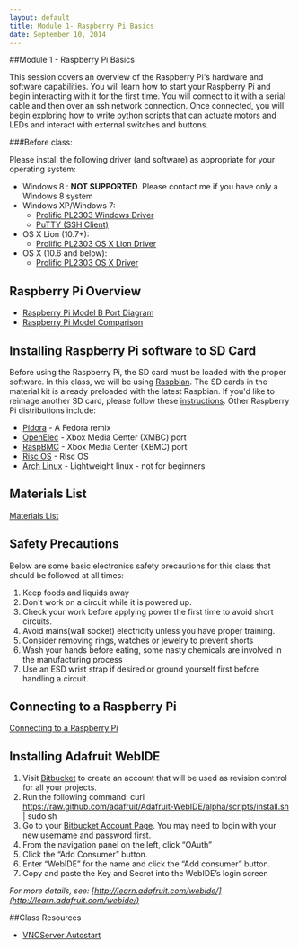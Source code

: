 ```yaml
---
layout: default
title: Module 1- Raspberry Pi Basics
date: September 10, 2014
---
```


##Module 1 - Raspberry Pi Basics

This session covers an overview of the Raspberry Pi's hardware and software capabilities. You will learn how to start your Raspberry Pi and begin interacting with it for the first time. You will connect to it with a serial cable and then over an ssh network connection. Once connected, you will begin exploring how to write python scripts that can actuate motors and LEDs and interact with external switches and buttons. 

###Before class:

Please install the following driver (and software) as appropriate for your operating system:  

* Windows 8 : __NOT SUPPORTED__. Please contact me if you have only a Windows 8 system
* Windows XP/Windows 7: 
    * [Prolific PL2303 Windows Driver](https://dl.dropboxusercontent.com/u/1733921/Raspberry%20Pi/PL2303_Prolific_DriverInstaller_v1_8_0.zip)
    * [PuTTY (SSH Client)](http://the.earth.li/~sgtatham/putty/latest/x86/putty.exe)
* OS X Lion (10.7+):
    * [Prolific PL2303 OS X Lion Driver](https://dl.dropboxusercontent.com/u/1733921/Raspberry%20Pi/PL2303_Serial-USB_on_OSX_Lion.pkg)
* OS X (10.6 and below):
    * [Prolific PL2303 OS X Driver](https://dl.dropboxusercontent.com/u/1733921/Raspberry%20Pi/osx-pl2303-0.3.1-10.4-universal.dmg)

## Raspberry Pi Overview

* [Raspberry Pi Model B Port Diagram](https://dl.dropboxusercontent.com/u/1733921/Raspberry%20Pi/RaspberryPi-Ports.JPG)
* [Raspberry Pi Model Comparison](http://en.wikipedia.org/wiki/Raspberry_Pi#Specifications)

## Installing Raspberry Pi software to SD Card
Before using the Raspberry Pi, the SD card must be loaded with the proper software. In this class, we will be using [Raspbian](http://downloads.raspberrypi.org/raspbian_latest). The SD cards in the material kit is already preloaded with the latest Raspbian. If you'd like to reimage another SD card, please follow these [instructions](http://elinux.org/RPi_Easy_SD_Card_Setup). Other Raspberry Pi distributions include:

* [Pidora](http://pidora.ca) - A Fedora remix
* [OpenElec](http://wiki.openelec.tv) - Xbox Media Center (XMBC) port
* [RaspBMC](http://raspbmc.com) - Xbox Media Center (XBMC) port
* [Risc OS](http://riscosopen.org) - Risc OS 
* [Arch Linux](http://archlinuxarm.org) - Lightweight linux - not for beginners

## Materials List
[Materials List](/session1/materials.html)


## Safety Precautions

Below are some basic electronics safety precautions for this class that should be followed at all times:

1. Keep foods and liquids away
2. Don't work on a circuit while it is powered up.
3. Check your work before applying power the first time to avoid short circuits. 
4. Avoid mains(wall socket) electricity unless you have proper training.
5. Consider removing rings, watches or jewelry to prevent shorts
6. Wash your hands before eating, some nasty chemicals are involved in the manufacturing process
7. Use an ESD wrist strap if desired or ground yourself first before handling a circuit.

## Connecting to a Raspberry Pi
[Connecting to a Raspberry Pi](/session1/connecting.html)

## Installing Adafruit WebIDE
1. Visit [Bitbucket](https://bitbucket.org/account/signup/) to create an account that will be used as revision control for all your projects.
2. Run the following command:
    curl https://raw.github.com/adafruit/Adafruit-WebIDE/alpha/scripts/install.sh | sudo sh
3. Go to your [Bitbucket Account Page](https://bitbucket.org/account/). You may need to login with your new username and password first.
4. From the navigation panel on the left, click “OAuth”
5. Click the “Add Consumer” button.
6. Enter “WebIDE” for the name and click the “Add consumer” button.
7. Copy and paste the Key and Secret into the WebIDE’s login screen

*For more details, see: [http://learn.adafruit.com/webide/](http://learn.adafruit.com/webide/)*

##Class Resources
* [VNCServer Autostart](http://elinux.org/RPi_VNC_Server#Run_at_boot)
<br/>

